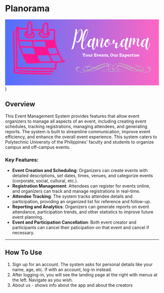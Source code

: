 # Planorama

![Alt Text](banner-logo.png))


## Overview
This Event Management System provides features that allow event organizers to manage all aspects of an event, including creating event schedules, tracking registrations, managing attendees, and generating reports. The system is built to streamline communication, improve event efficiency, and enhance the overall event experience. This system caters to Polytechnic University of the Philippines' faculty and students to organize campus and off-campus events.

### Key Features:
- **Event Creation and Scheduling**: Organizers can create events with detailed descriptions, set dates, times, venues, and categorize events (corporate, social, cultural, etc.).
- **Registration Management**: Attendees can register for events online, and organizers can track and manage registrations in real-time.
- **Attendee Tracking**: The system tracks attendee details and participation, providing an organized list for reference and follow-up.
- **Reporting and Analytics**: Organizers can generate reports on event attendance, participation trends, and other statistics to improve future event planning.
- **Event and Participation Cancellation**: Both event creator and participants can cancel their paticipation on that event and cancel if necessary.

---

## How To Use
1. Sign up for an account. The system asks for personal details like your name, age, etc. If with an account, log-in instead.
2. After logging-in, you will see the landing page at the right with menus at the left. Navigate as you wish.
3. About us - shows info about the app and about the creators
